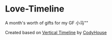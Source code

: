 # Love-Timeline
A month's worth of gifts for my GF 小马""

Created based on [Vertical Timeline](https://github.com/CodyHouse/vertical-timeline) by [CodyHouse](https://github.com/CodyHouse)
